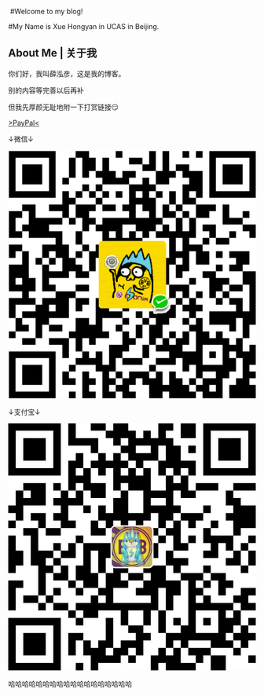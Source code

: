 ﻿﻿﻿﻿﻿﻿﻿﻿﻿
#Welcome to my blog!

#My Name is Xue Hongyan in UCAS in Beijing.

>

## About Me | 关于我

你们好，我叫薛泓彦，这是我的博客。

别的内容等完善以后再补

但我先厚颜无耻地附一下打赏链接:smirk:

[>PayPal<](https://www.paypal.me/xuehongyan/1usd)

↓微信↓

![微信](/assets/images/vx10.png)

↓支付宝↓

![支付宝](/assets/images/zfb10.jpg)

哈哈哈哈哈哈哈哈哈哈哈哈哈哈哈哈哈哈










